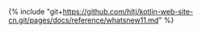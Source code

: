 {% include "git+https://github.com/hltj/kotlin-web-site-cn.git/pages/docs/reference/whatsnew11.md" %}
